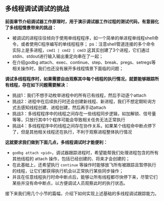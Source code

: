 ## 多线程调试调试的挑战

**前面章节介绍调试器工作原理时，用于演示调试器工作过程的测试代码，有意弱化了多线程情景带来的挑战：**

- 被调试的进程往往倾向于使用单线程程序，如一个简单的单进程单线程shell命令，或者使用C程序编写的单线程程序；
  ps：注意shell管道连接的多个命令实际上是多进程，`cmd1 | cmd2 | cmd3` 这其实创建了3个进程，它们通过stdin、stdout进行输入输出重定向串在了一起；
- 在介绍godbg attach、exec、continue、step、break、pregs、setregs等相关操作时，我们也还没有展开多线程情景下面临的问题；

**调试多线程程序时，如果需要自由观察其中每个线程的执行情况，就要能够跟踪所有线程，存在如下问题需要解决：**

- 挑战1：我们不想手动枚举进程中的所有已有线程，然后手动逐个attach
- 挑战2：进程中在后续执行时还会创建新线程、新进程，我们不想定期轮询方式去感知线程创建、进程创建，然后再手动attach
- 挑战3：多线程程序中的线程之间存在一些线程同步逻辑，如加解锁、信号量等等，只放行其中1个程序可能会导致相关任务无法正常执行
- 挑战4：多线程程序中的线程之间存在协作关系，如果某个线程命中断点停下了，但是其他相关线程还在执行，不利于观察进程整体执行情况

**这就要求我们做到下面几点，多线程调试时才能便利：**

- `godbg attach <pid>`，调试器跟踪进程时，希望能帮我们处理进程包含的所有其他线程的 attach 操作，包括已经创建的、将来才会创建的；
- 在此基础上，还希望执行 `continue` 等操作时能够放飞所有被跟踪且暂停执行的线程，让它们都获得执行机会以正常执行某些同步操作；
- 并且在任意线程执行时命中断点后，能够让所有线程都尽快停下来，尽管它们某些并没有命中断点，以方便调试人员观察此时的执行状态。

接下来我们用几个小节的篇幅，介绍下如何实现上述基础的多线程调试跟踪能力。
